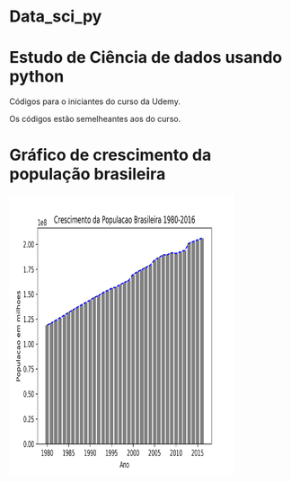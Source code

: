 # Data_sci_py
# Estudo de Ciência de dados usando python

Códigos para o iniciantes do curso da Udemy.

Os códigos estão semelheantes aos do curso.

# Gráfico de crescimento da população brasileira

<img src="https://github.com/dougfeltrim/data_sci_py/blob/master/pop_br.png" width="400" height="500">
